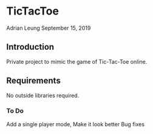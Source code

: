 # TicTacToe
Adrian Leung
September 15, 2019
## Introduction

Private project to mimic the game of Tic-Tac-Toe online.

## Requirements

No outside libraries required.

### To Do
 
 Add a single player mode,
 Make it look better
 Bug fixes
